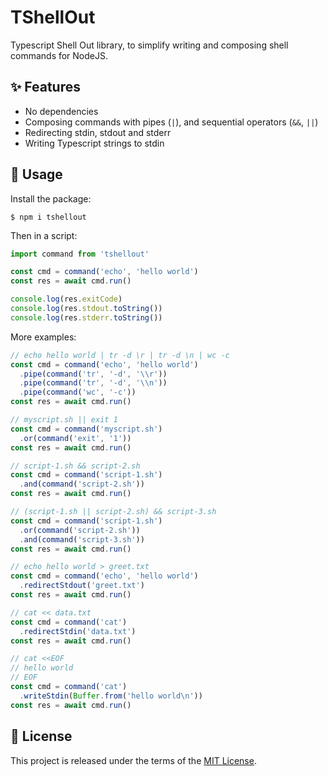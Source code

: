 # TShellOut

Typescript Shell Out library, to simplify writing and composing shell commands
for NodeJS.

## :sparkles: Features

 - No dependencies
 - Composing commands with pipes (`|`), and sequential operators (`&&`, `||`)
 - Redirecting stdin, stdout and stderr
 - Writing Typescript strings to stdin

## :memo: Usage

Install the package:

```
$ npm i tshellout
```

Then in a script:

```typescript
import command from 'tshellout'

const cmd = command('echo', 'hello world')
const res = await cmd.run()

console.log(res.exitCode)
console.log(res.stdout.toString())
console.log(res.stderr.toString())
```

More examples:

```typescript
// echo hello world | tr -d \r | tr -d \n | wc -c
const cmd = command('echo', 'hello world')
  .pipe(command('tr', '-d', '\\r'))
  .pipe(command('tr', '-d', '\\n'))
  .pipe(command('wc', '-c'))
const res = await cmd.run()
```

```typescript
// myscript.sh || exit 1
const cmd = command('myscript.sh')
  .or(command('exit', '1'))
const res = await cmd.run()
```

```typescript
// script-1.sh && script-2.sh
const cmd = command('script-1.sh')
  .and(command('script-2.sh'))
const res = await cmd.run()
```

```typescript
// (script-1.sh || script-2.sh) && script-3.sh
const cmd = command('script-1.sh')
  .or(command('script-2.sh'))
  .and(command('script-3.sh'))
const res = await cmd.run()
```

```typescript
// echo hello world > greet.txt
const cmd = command('echo', 'hello world')
  .redirectStdout('greet.txt')
const res = await cmd.run()
```

```typescript
// cat << data.txt
const cmd = command('cat')
  .redirectStdin('data.txt')
const res = await cmd.run()
```

```typescript
// cat <<EOF
// hello world
// EOF
const cmd = command('cat')
  .writeStdin(Buffer.from('hello world\n'))
const res = await cmd.run()
```

## :page_facing_up: License

This project is released under the terms of the [MIT License](./LICENSE.txt).

